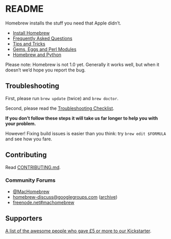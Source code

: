 # README
Homebrew installs the stuff you need that Apple didn’t.

- [Install Homebrew](Installation.md)
- [Frequently Asked Questions](FAQ.md)
- [Tips and Tricks](Tips-N'-Tricks.md)
- [Gems, Eggs and Perl Modules](Gems,-Eggs-and-Perl-Modules.md)
- [Homebrew and Python](Homebrew-and-Python.md)

Please note: Homebrew is not 1.0 yet. Generally it works well, but when
it doesn’t we’d hope you report the bug.
## Troubleshooting
First, please run `brew update` (twice) and `brew doctor`.

Second, please read the [Troubleshooting Checklist](Troubleshooting.md).

**If you don’t follow these steps it will take us far longer to help you with
your problem.**

However! Fixing build issues is easier than you think: try
`brew edit $FORMULA` and see how you fare.

## Contributing
Read [CONTRIBUTING.md](/CONTRIBUTING.md).

### Community Forums
-  [@MacHomebrew](https://twitter.com/MacHomebrew)
-  [homebrew-discuss@googlegroups.com](mailto:homebrew-discuss@googlegroups.com) ([archive](https://groups.google.com/forum/#!forum/homebrew-discuss))
-  [freenode.net\#machomebrew](irc://irc.freenode.net/#machomebrew)

## Supporters
[A list of the awesome people who gave £5 or more to our
Kickstarter](https://github.com/Homebrew/homebrew/blob/master/SUPPORTERS.md).
